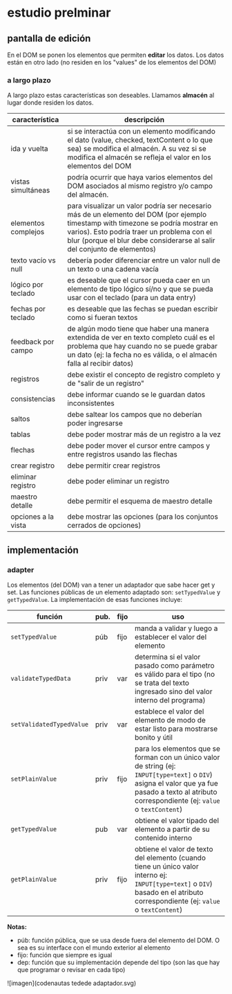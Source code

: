 # estudio prelminar

## pantalla de edición

En el DOM se ponen los elementos que permiten **editar** los datos. Los datos están en otro lado 
(no residen en los "values" de los elementos del DOM)

### a largo plazo

A largo plazo estas características son deseables. Llamamos **almacén** al lugar donde residen los datos. 

característica      | descripción
--------------------|--------------
ida y vuelta        | si se interactúa con un elemento modificando el dato (value, checked, textContent o lo que sea) se modifica el almacén. A su vez si se modifica el almacén se refleja el valor en los elementos del DOM
vistas simultáneas  | podría ocurrir que haya varios elementos del DOM asociados al mismo registro y/o campo del almacén.
elementos complejos | para visualizar un valor podría ser necesario más de un elemento del DOM (por ejemplo timestamp with timezone se podría mostrar en varios). Esto podría traer un problema con el blur (porque el blur debe considerarse al salir del conjunto de elementos)
texto vacío vs null | debería poder diferenciar entre un valor null de un texto o una cadena vacía
lógico por teclado  | es deseable que el cursor pueda caer en un elemento de tipo lógico sí/no y que se pueda usar con el teclado (para un data entry)
fechas por teclado  | es deseable que las fechas se puedan escribir como si fueran textos
feedback por campo  | de algún modo tiene que haber una manera extendida de ver en texto completo cuál es el problema que hay cuando no se puede grabar un dato (ej: la fecha no es válida, o el almacén falla al recibir datos)
registros           | debe existir el concepto de registro completo y de "salir de un registro"
consistencias       | debe informar cuando se le guardan datos inconsistentes
saltos              | debe saltear los campos que no deberían poder ingresarse
tablas              | debe poder mostrar más de un registro a la vez
flechas             | debe poder mover el cursor entre campos y entre registros usando las flechas
crear registro      | debe permitir crear registros
eliminar registro   | debe poder eliminar un registro
maestro detalle     | debe permitir el esquema de maestro detalle
opciones a la vista | debe mostrar las opciones (para los conjuntos cerrados de opciones)

## implementación

### adapter

Los elementos (del DOM) van a tener un adaptador que sabe hacer get y set. 
Las funciones públicas de un elemento adaptado son: `setTypedValue` y `getTypedValue`. La implementación de esas funciones incluye:

función                  | pub. | fijo | uso
-------------------------|------|------|-----------------
`setTypedValue`          | púb  | fijo | manda a validar y luego a establecer el valor del elemento
`validateTypedData`      | priv | var  | determina si el valor pasado como parámetro es válido para el tipo (no se trata del texto ingresado sino del valor interno del programa)
`setValidatedTypedValue` | priv | var  | establece el valor del elemento de modo de estar listo para mostrarse bonito y útil
`setPlainValue`          | priv | fijo | para los elementos que se forman con un único valor de string (ej: `INPUT[type=text]` o `DIV`) asigna el valor que ya fue pasado a texto al atributo correspondiente (ej: `value` o `textContent`)
`getTypedValue`          | pub  | var  | obtiene el valor tipado del elemento a partir de su contenido interno
`getPlainValue`          | priv | fijo | obtiene el valor de texto del elemento (cuando tiene un único valor interno ej: `INPUT[type=text]` o `DIV`) basado en el atributo correspondiente (ej: `value` o `textContent`)



**Notas:** 
  * púb: función pública, que se usa desde fuera del elemento del DOM. O sea es su interface con el mundo exterior al elemento
  * fijo: función que siempre es igual
  * dep: función que su implementación depende del tipo (son las que hay que programar o revisar en cada tipo)

![imagen](codenautas tedede adaptador.svg)
